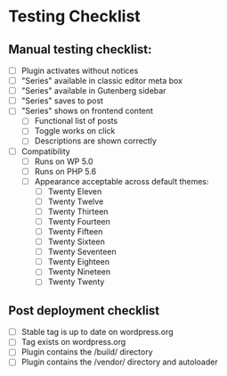 # Testing Checklist

## Manual testing checklist:

- [ ] Plugin activates without notices
- [ ] "Series" available in classic editor meta box
- [ ] "Series" available in Gutenberg sidebar
- [ ] "Series" saves to post
- [ ] "Series" shows on frontend content
  - [ ] Functional list of posts
  - [ ] Toggle works on click
  - [ ] Descriptions are shown correctly
- [ ] Compatibility
  - [ ] Runs on WP 5.0
  - [ ] Runs on PHP 5.6
  - [ ] Appearance acceptable across default themes:
    - [ ] Twenty Eleven
    - [ ] Twenty Twelve
    - [ ] Twenty Thirteen
    - [ ] Twenty Fourteen
    - [ ] Twenty Fifteen
    - [ ] Twenty Sixteen
    - [ ] Twenty Seventeen
    - [ ] Twenty Eighteen
    - [ ] Twenty Nineteen
    - [ ] Twenty Twenty

## Post deployment checklist

- [ ] Stable tag is up to date on wordpress.org
- [ ] Tag exists on wordpress.org
- [ ] Plugin contains the /build/ directory
- [ ] Plugin contains the /vendor/ directory and autoloader
